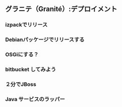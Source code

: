 ## グラニテ（Granité）:デプロイメント

### izpackでリリース
### Debianパッケージでリリースする
### OSGiにする？
### bitbucket してみよう
### ２分でJBoss
### Java サービスのラッパー